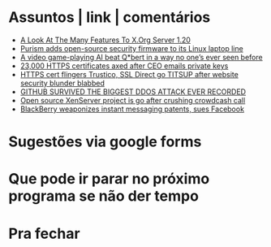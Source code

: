 Assuntos | link | comentários
=============================
* [A Look At The Many Features To X.Org Server 1.20](https://www.phoronix.com/scan.php?page=news_item&px=X.Org-Server-1.20-Features)
* [Purism adds open-source security firmware to its Linux laptop line](http://www.zdnet.com/article/purism-adds-open-source-security-firmware-to-its-linux-laptop-line/)
* [A video game-playing AI beat Q*bert in a way no one’s ever seen before](https://www.theverge.com/tldr/2018/2/28/17062338/ai-agent-atari-q-bert-cracked-bug-cheat)
* [23,000 HTTPS certificates axed after CEO emails private keys](https://arstechnica.com/information-technology/2018/03/23000-https-certificates-axed-after-ceo-e-mails-private-keys/)
* [HTTPS cert flingers Trustico, SSL Direct go TITSUP after website security blunder blabbed](https://www.theregister.co.uk/2018/03/01/trustico_website_offline/)
* [GITHUB SURVIVED THE BIGGEST DDOS ATTACK EVER RECORDED](https://www.wired.com/story/github-ddos-memcached/)
* [Open source XenServer project is go after crushing crowdcash call](https://www.theregister.co.uk/2018/03/06/xcp_ng_crowdfunding_for_open_source_xen_server_succeeds)
* [BlackBerry weaponizes instant messaging patents, sues Facebook](https://arstechnica.com/tech-policy/2018/03/blackberry-sues-facebook-arguing-it-owns-basic-messaging-concepts/)

Sugestões via google forms
==========================

Que pode ir parar no próximo programa se não der tempo
=======================================================

Pra fechar
==========

